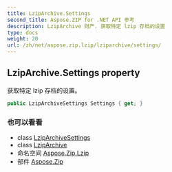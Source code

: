```yaml
---
title: LzipArchive.Settings
second_title: Aspose.ZIP for .NET API 参考
description: LzipArchive 财产. 获取特定 lzip 存档的设置
type: docs
weight: 20
url: /zh/net/aspose.zip.lzip/lziparchive/settings/
---
```

## LzipArchive.Settings property

获取特定 lzip 存档的设置。

```csharp
public LzipArchiveSettings Settings { get; }
```

### 也可以看看

* class [LzipArchiveSettings](../../lziparchivesettings/)
* class [LzipArchive](../)
* 命名空间 [Aspose.Zip.Lzip](../../lziparchive/)
* 部件 [Aspose.Zip](../../../)


